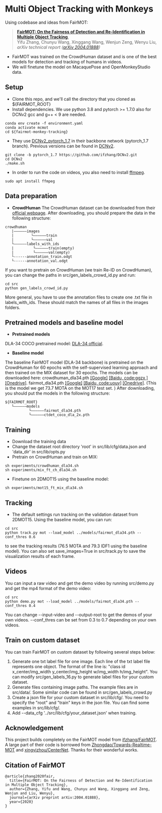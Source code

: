 # Multi Object Tracking with Monkeys

Using codebase and ideas from FairMOT:

> [**FairMOT: On the Fairness of Detection and Re-Identification in Multiple Object Tracking**](http://arxiv.org/abs/2004.01888),            
> Yifu Zhang, Chunyu Wang, Xinggang Wang, Wenjun Zeng, Wenyu Liu,        
> *arXiv technical report ([arXiv 2004.01888](http://arxiv.org/abs/2004.01888))*


* FairMOT was trained on the CrowdHuman dataset and is one of the best models for detection and tracking of humans in videos.
* We will finetune the model on MacaquePose and OpenMonkeyStudio data.


## Setup
* Clone this repo, and we'll call the directory that you cloned as ${FAIRMOT_ROOT}
* Install dependencies. We use python 3.8 and pytorch >= 1.7.0 also for DCNv2 gcc and g++ < 9 are needed.
```
conda env create -f environment.yaml
conda activate mcmot
cd ${fairmot-monkey-tracking}
```


* They use [DCNv2_pytorch_1.7](https://github.com/ifzhang/DCNv2/tree/pytorch_1.7) in their backbone network (pytorch_1.7 branch). Previous versions can be found in [DCNv2](https://github.com/CharlesShang/DCNv2).
```
git clone -b pytorch_1.7 https://github.com/ifzhang/DCNv2.git
cd DCNv2
./make.sh
```
* In order to run the code on videos, you also need to install [ffmpeg](https://www.ffmpeg.org/).
```
sudo apt install ffmpeg
```

## Data preparation

* **CrowdHuman**
The CrowdHuman dataset can be downloaded from their [official webpage](https://www.crowdhuman.org). After downloading, you should prepare the data in the following structure:
```
crowdhuman
   |——————images
   |        └——————train
   |        └——————val
   └——————labels_with_ids
   |         └——————train(empty)
   |         └——————val(empty)
   └------annotation_train.odgt
   └------annotation_val.odgt
```
If you want to pretrain on CrowdHuman (we train Re-ID on CrowdHuman), you can change the paths in src/gen_labels_crowd_id.py and run:
```
cd src
python gen_labels_crowd_id.py
```

More general, you have to use the annotation files to create one .txt file in labels_with_ids. These should match the names of all files in the images folders.

## Pretrained models and baseline model
* **Pretrained models**

DLA-34 COCO pretrained model: [DLA-34 official](https://drive.google.com/file/d/1pl_-ael8wERdUREEnaIfqOV_VF2bEVRT/view).

* **Baseline model**

The baseline FairMOT model (DLA-34 backbone) is pretrained on the CrowdHuman for 60 epochs with the self-supervised learning approach and then trained on the MIX dataset for 30 epochs. The models can be downloaded here: 
crowdhuman_dla34.pth [[Google]](https://drive.google.com/file/d/1SFOhg_vos_xSYHLMTDGFVZBYjo8cr2fG/view?usp=sharing) [[Baidu, code:ggzx ]](https://pan.baidu.com/s/1JZMCVDyQnQCa5veO73YaMw) [[Onedrive]](https://microsoftapc-my.sharepoint.com/:u:/g/personal/v-yifzha_microsoft_com/EUsj0hkTNuhKkj9bo9kE7ZsBpmHvqDz6DylPQPhm94Y08w?e=3OF4XN).
fairmot_dla34.pth [[Google]](https://drive.google.com/file/d/1iqRQjsG9BawIl8SlFomMg5iwkb6nqSpi/view?usp=sharing) [[Baidu, code:uouv]](https://pan.baidu.com/s/1H1Zp8wrTKDk20_DSPAeEkg) [[Onedrive]](https://microsoftapc-my.sharepoint.com/:u:/g/personal/v-yifzha_microsoft_com/EWHN_RQA08BDoEce_qFW-ogBNUsb0jnxG3pNS3DJ7I8NmQ?e=p0Pul1). (This is the model we get 73.7 MOTA on the MOT17 test set. )
After downloading, you should put the models in the following structure:
```
${FAIRMOT_ROOT}
   └——————models
           └——————fairmot_dla34.pth
           └——————ctdet_coco_dla_2x.pth
```

## Training
* Download the training data
* Change the dataset root directory 'root' in src/lib/cfg/data.json and 'data_dir' in src/lib/opts.py
* Pretrain on CrowdHuman and train on MIX:
```
sh experiments/crowdhuman_dla34.sh
sh experiments/mix_ft_ch_dla34.sh
```
* Finetune on 2DMOT15 using the baseline model:
```
sh experiments/mot15_ft_mix_dla34.sh
```

## Tracking
* The default settings run tracking on the validation dataset from 2DMOT15. Using the baseline model, you can run:
```
cd src
python track.py mot --load_model ../models/fairmot_dla34.pth --conf_thres 0.6
```
to see the tracking results (76.5 MOTA and 79.3 IDF1 using the baseline model). You can also set save_images=True in src/track.py to save the visualization results of each frame. 

## Videos
You can input a raw video and get the demo video by running src/demo.py and get the mp4 format of the demo video:
```
cd src
python demo.py mot --load_model ../models/fairmot_dla34.pth --conf_thres 0.4
```
You can change --input-video and --output-root to get the demos of your own videos.
--conf_thres can be set from 0.3 to 0.7 depending on your own videos.

## Train on custom dataset
You can train FairMOT on custom dataset by following several steps below:
1. Generate one txt label file for one image. Each line of the txt label file represents one object. The format of the line is: "class id x_center/img_width y_center/img_height w/img_width h/img_height". You can modify src/gen_labels_16.py to generate label files for your custom dataset.
2. Generate files containing image paths. The example files are in src/data/. Some similar code can be found in src/gen_labels_crowd.py
3. Create a json file for your custom dataset in src/lib/cfg/. You need to specify the "root" and "train" keys in the json file. You can find some examples in src/lib/cfg/.
4. Add --data_cfg '../src/lib/cfg/your_dataset.json' when training. 

## Acknowledgement
This project builds completely on the FairMOT model from [ifzhang/FairMOT](https://github.com/ifzhang/FairMOT).
A large part of their code is borrowed from [Zhongdao/Towards-Realtime-MOT](https://github.com/Zhongdao/Towards-Realtime-MOT) and [xingyizhou/CenterNet](https://github.com/xingyizhou/CenterNet). Thanks for their wonderful works.

## Citation of FairMOT

```
@article{zhang2020fair,
  title={FairMOT: On the Fairness of Detection and Re-Identification in Multiple Object Tracking},
  author={Zhang, Yifu and Wang, Chunyu and Wang, Xinggang and Zeng, Wenjun and Liu, Wenyu},
  journal={arXiv preprint arXiv:2004.01888},
  year={2020}
}
```

